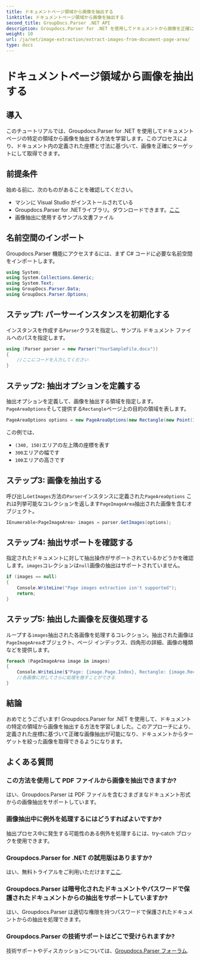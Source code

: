 ```yaml
---
title: ドキュメントページ領域から画像を抽出する
linktitle: ドキュメントページ領域から画像を抽出する
second_title: GroupDocs.Parser .NET API
description: Groupdocs.Parser for .NET を使用してドキュメントから画像を正確に抽出する方法を学びます。正確な画像抽出のために特定の領域をターゲットにする方法を学びます。
weight: 10
url: /ja/net/image-extraction/extract-images-from-document-page-area/
type: docs
---
```

# ドキュメントページ領域から画像を抽出する

## 導入
このチュートリアルでは、Groupdocs.Parser for .NET を使用してドキュメント ページの特定の領域から画像を抽出する方法を学習します。このプロセスにより、ドキュメント内の定義された座標と寸法に基づいて、画像を正確にターゲットにして取得できます。
## 前提条件
始める前に、次のものがあることを確認してください。
- マシンに Visual Studio がインストールされている
- Groupdocs.Parser for .NETライブラリ。ダウンロードできます。[ここ](https://releases.groupdocs.com/parser/net/)
- 画像抽出に使用するサンプル文書ファイル
## 名前空間のインポート
Groupdocs.Parser 機能にアクセスするには、まず C# コードに必要な名前空間をインポートします。
```csharp
using System;
using System.Collections.Generic;
using System.Text;
using GroupDocs.Parser.Data;
using GroupDocs.Parser.Options;
```
## ステップ1: パーサーインスタンスを初期化する
インスタンスを作成する`Parser`クラスを指定し、サンプル ドキュメント ファイルへのパスを指定します。
```csharp
using (Parser parser = new Parser("YourSampleFile.docx"))
{
    //ここにコードを入力してください
}
```
## ステップ2: 抽出オプションを定義する
抽出オプションを定義して、画像を抽出する領域を指定します。`PageAreaOptions`そして提供する`Rectangle`ページ上の目的の領域を表します。
```csharp
PageAreaOptions options = new PageAreaOptions(new Rectangle(new Point(340, 150), new Size(300, 100)));
```
この例では、
- `(340, 150)`エリアの左上隅の座標を表す
- `300`エリアの幅です
- `100`エリアの高さです
## ステップ3: 画像を抽出する
呼び出し`GetImages`方法の`Parser`インスタンスに定義された`PageAreaOptions` これは列挙可能なコレクションを返します`PageImageArea`抽出された画像を含むオブジェクト。
```csharp
IEnumerable<PageImageArea> images = parser.GetImages(options);
```
## ステップ4: 抽出サポートを確認する
指定されたドキュメントに対して抽出操作がサポートされているかどうかを確認します。`images`コレクションは`null`画像の抽出はサポートされていません。
```csharp
if (images == null)
{
    Console.WriteLine("Page images extraction isn't supported");
    return;
}
```
## ステップ5: 抽出した画像を反復処理する
ループする`images`抽出された各画像を処理するコレクション。抽出された画像は`PageImageArea`オブジェクト、ページ インデックス、四角形の詳細、画像の種類などを提供します。
```csharp
foreach (PageImageArea image in images)
{
    Console.WriteLine($"Page: {image.Page.Index}, Rectangle: {image.Rectangle}, Type: {image.FileType}");
    //各画像に対してさらに処理を施すことができる
}
```
## 結論
おめでとうございます! Groupdocs.Parser for .NET を使用して、ドキュメントの特定の領域から画像を抽出する方法を学習しました。このアプローチにより、定義された座標に基づいて正確な画像抽出が可能になり、ドキュメントからターゲットを絞った画像を取得できるようになります。

## よくある質問
### この方法を使用して PDF ファイルから画像を抽出できますか?
はい、Groupdocs.Parser は PDF ファイルを含むさまざまなドキュメント形式からの画像抽出をサポートしています。
### 画像抽出中に例外を処理するにはどうすればよいですか?
抽出プロセス中に発生する可能性のある例外を処理するには、try-catch ブロックを使用できます。
### Groupdocs.Parser for .NET の試用版はありますか?
はい、無料トライアルをご利用いただけます[ここ](https://releases.groupdocs.com/).
### Groupdocs.Parser は暗号化されたドキュメントやパスワードで保護されたドキュメントからの抽出をサポートしていますか?
はい、Groupdocs.Parser は適切な権限を持つパスワードで保護されたドキュメントからの抽出を処理できます。
### Groupdocs.Parser の技術サポートはどこで受けられますか?
技術サポートやディスカッションについては、[Groupdocs.Parser フォーラム](https://forum.groupdocs.com/c/parser/17).